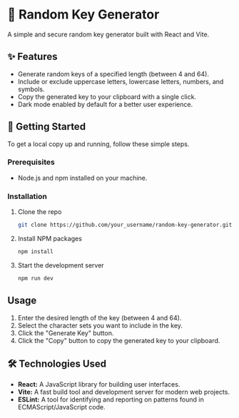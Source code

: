 # 🔐 Random Key Generator

A simple and secure random key generator built with React and Vite.

## ✨ Features

*   Generate random keys of a specified length (between 4 and 64).
*   Include or exclude uppercase letters, lowercase letters, numbers, and symbols.
*   Copy the generated key to your clipboard with a single click.
*   Dark mode enabled by default for a better user experience.

## 🚀 Getting Started

To get a local copy up and running, follow these simple steps.

### Prerequisites

*   Node.js and npm installed on your machine.

### Installation

1.  Clone the repo
    ```sh
    git clone https://github.com/your_username/random-key-generator.git
    ```
2.  Install NPM packages
    ```sh
    npm install
    ```
3.  Start the development server
    ```sh
    npm run dev
    ```

## Usage

1.  Enter the desired length of the key (between 4 and 64).
2.  Select the character sets you want to include in the key.
3.  Click the "Generate Key" button.
4.  Click the "Copy" button to copy the generated key to your clipboard.

## 🛠️ Technologies Used

*   **React:** A JavaScript library for building user interfaces.
*   **Vite:** A fast build tool and development server for modern web projects.
*   **ESLint:** A tool for identifying and reporting on patterns found in ECMAScript/JavaScript code.
